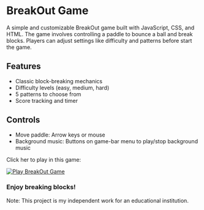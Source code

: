 # BreakOut Game

A simple and customizable BreakOut game built with JavaScript, CSS, and HTML. The game involves controlling a paddle to bounce a ball and break blocks. Players can adjust settings like difficulty and patterns before start the game.

## Features
- Classic block-breaking mechanics
- Difficulty levels (easy, medium, hard)
- 5 patterns to choose from
- Score tracking and timer

## Controls
- Move paddle: Arrow keys or mouse
- Background music: Buttons on game-bar menu to play/stop background music

Click her to play in this game:

[![Play BreakOut Game](https://img.shields.io/badge/Play%20Game-Click%20Here-brightgreen?style=for-the-badge)](https://breakoutio.netlify.app/)

### Enjoy breaking blocks!

Note: This project is my independent work for an educational institution.
